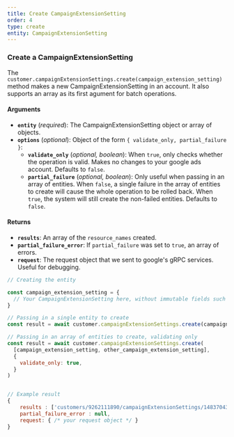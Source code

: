 ```yaml
---
title: Create CampaignExtensionSetting
order: 4
type: create
entity: CampaignExtensionSetting
---
```


### Create a CampaignExtensionSetting

The `customer.campaignExtensionSettings.create(campaign_extension_setting)` method makes a new CampaignExtensionSetting in an account. It also supports an array as its first agument for batch operations.

#### Arguments

- **`entity`** (_required_): The CampaignExtensionSetting object or array of objects.
- **`options`** (_optional_): Object of the form `{ validate_only, partial_failure }`:
  - **`validate_only`** (_optional, boolean_): When `true`, only checks whether the operation is valid. Makes no changes to your google ads account. Defaults to `false`.
  - **`partial_failure`** (_optional, boolean_): Only useful when passing in an array of entities. When `false`, a single failure in the array of entities to create will cause the whole operation to be rolled back. When `true`, the system will still create the non-failed entities. Defaults to `false`.

#### Returns

- **`results`**: An array of the `resource_names` created.
- **`partial_failure_error`**: If `partial_failure` was set to `true`, an array of errors.
- **`request`**: The request object that we sent to google's gRPC services. Useful for debugging.

```javascript
// Creating the entity

const campaign_extension_setting = {
  // Your CampaignExtensionSetting here, without immutable fields such as resource_name
}

// Passing in a single entity to create
const result = await customer.campaignExtensionSettings.create(campaign_extension_setting)

// Passing in an array of entities to create, validating only
const result = await customer.campaignExtensionSettings.create(
  [campaign_extension_setting, other_campaign_extension_setting],
  {
    validate_only: true,
  }
)
```

```javascript

// Example result
{
	results : ['customers/9262111890/campaignExtensionSettings/1483704368~SITELINK'],
	partial_failure_error : null,
	request: { /* your request object */ }
}

```
